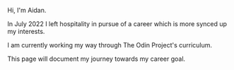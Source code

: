 Hi, I'm Aidan.

In July 2022 I left hospitality in pursue of a career which is more synced up my interests.

I am currently working my way through The Odin Project's curriculum.

This page will document my journey towards my career goal.

